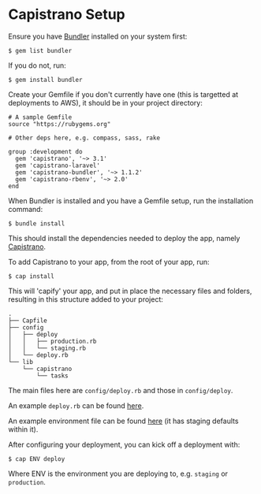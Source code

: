 # Capistrano Setup

Ensure you have [Bundler](http://bundler.io) installed on your system first:

	$ gem list bundler

If you do not, run:

	$ gem install bundler

Create your Gemfile if you don't currently have one (this is targetted at deployments to AWS), it should be in your project directory:

```
# A sample Gemfile
source "https://rubygems.org"

# Other deps here, e.g. compass, sass, rake

group :development do
  gem 'capistrano', '~> 3.1'
  gem 'capistrano-laravel'
  gem 'capistrano-bundler', '~> 1.1.2'
  gem 'capistrano-rbenv', '~> 2.0'
end
```

When Bundler is installed and you have a Gemfile setup, run the installation command:

	$ bundle install

This should install the dependencies needed to deploy the app, namely [Capistrano](http://capistranorb.com).

To add Capistrano to your app, from the root of your app, run:

	$ cap install

This will 'capify' your app, and put in place the necessary files and folders, resulting in this structure added to your project:

```
.
├── Capfile
├── config
│   ├── deploy
│   │   ├── production.rb
│   │   └── staging.rb
│   └── deploy.rb
└── lib
    └── capistrano
        └── tasks
```

The main files here are `config/deploy.rb` and those in `config/deploy`.

An example `deploy.rb` can be found [here](capistrano/deploy.rb).

An example environment file can be found [here](capistrano/env.rb) (it has staging defaults within it).

After configuring your deployment, you can kick off a deployment with:

	$ cap ENV deploy

Where ENV is the environment you are deploying to, e.g. `staging` or `production`.
